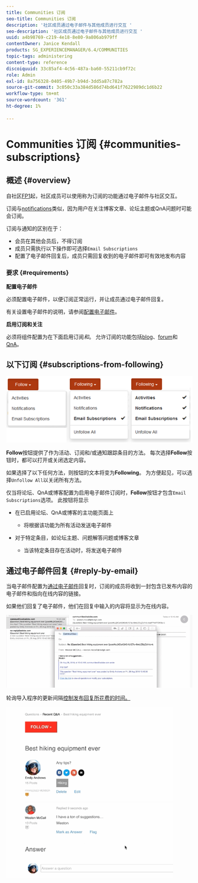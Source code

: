 ```yaml
---
title: Communities 订阅
seo-title: Communities 订阅
description: '社区成员通过电子邮件与其他成员进行交互 '
seo-description: '社区成员通过电子邮件与其他成员进行交互 '
uuid: a4b98769-c219-4e18-8e80-9a806ab979ff
contentOwner: Janice Kendall
products: SG_EXPERIENCEMANAGER/6.4/COMMUNITIES
topic-tags: administering
content-type: reference
discoiquuid: 33c85af4-4c56-487a-ba60-55211cb9f72c
role: Admin
exl-id: 8a756328-0405-49b7-b94d-3dd5a87c782a
source-git-commit: 3c050c33a384d586d74bd641f7622989dc1d6b22
workflow-type: tm+mt
source-wordcount: '361'
ht-degree: 1%

---
```


# Communities 订阅 {#communities-subscriptions}

## 概述 {#overview}

自社区[FP1](deploy-communities.md#latestfeaturepack)起，社区成员可以使用称为订阅的功能通过电子邮件与社区交互。

订阅与[notifications](notifications.md)类似，因为用户在关注博客文章、论坛主题或QnA问题时可能会订阅。

订阅与通知的区别在于：

* 会员在其他会员后，不得订阅
* 成员只需执行以下操作即可选择`Email Subscriptions`
* 配置了电子邮件回复后，成员只需回复收到的电子邮件即可有效地发布内容

### 要求 {#requirements}

**配置电子邮件**

必须配置电子邮件，以便订阅正常运行，并让成员通过电子邮件回复。

有关设置电子邮件的说明，请参阅[配置电子邮件](email.md)。

**启用订阅和关注**

必须将组件配置为在下面启用订阅&#x200B;*和*。 允许订阅的功能包括[blog](blog-feature.md)、[forum](forum.md)和[QnA](working-with-qna.md)。

## 以下订阅 {#subscriptions-from-following}

![chlimage_1-5](assets/chlimage_1-5.png)

**Follow**&#x200B;按钮提供了作为活动、订阅和/或通知跟踪条目的方法。 每次选择&#x200B;**Follow**&#x200B;按钮时，都可以打开或关闭选定内容。

如果选择了以下任何方法，则按钮的文本将变为&#x200B;**Following**。 为方便起见，可以选择`Unfollow All`以关闭所有方法。

仅当将论坛、QnA或博客配置为启用电子邮件订阅时，**Follow**&#x200B;按钮才包含`Email Subscriptions`选项。 此按钮将显示

* 在已启用论坛、QnA或博客的主功能页面上

   * 将根据该功能为所有活动发送电子邮件

* 对于特定条目，如论坛主题、问题解答问题或博客文章

   * 当该特定条目存在活动时，将发送电子邮件

## 通过电子邮件回复 {#reply-by-email}

当电子邮件配置为[通过电子邮件](email.md#configure-polling-importer)回复时，订阅的成员将收到一封包含已发布内容的电子邮件和指向在线内容的链接。

如果他们回复了电子邮件，他们在回复中输入的内容将显示为在线内容。

![chlimage_1-6](assets/chlimage_1-6.png)

轮询导入程序的更新间隔[控制发布回复所花费的时间。](email.md#configure-polling-importer)

![chlimage_1-7](assets/chlimage_1-7.png)
